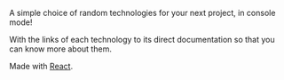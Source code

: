 A simple choice of random technologies for your next project, in console mode!

With the links of each technology to its direct documentation so that you can know more about them.

Made with [React](https://reactjs.org).
